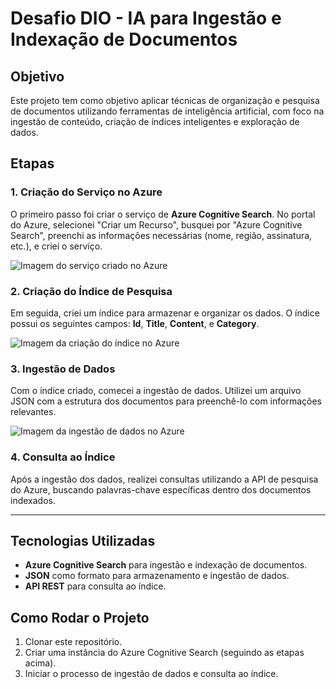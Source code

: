 # Desafio DIO - IA para Ingestão e Indexação de Documentos

## Objetivo

Este projeto tem como objetivo aplicar técnicas de organização e pesquisa de documentos utilizando ferramentas de inteligência artificial, com foco na ingestão de conteúdo, criação de índices inteligentes e exploração de dados.

## Etapas

### 1. Criação do Serviço no Azure

O primeiro passo foi criar o serviço de **Azure Cognitive Search**. No portal do Azure, selecionei "Criar um Recurso", busquei por "Azure Cognitive Search", preenchi as informações necessárias (nome, região, assinatura, etc.), e criei o serviço.

![Imagem do serviço criado no Azure](images/azure_service_creation.png)

### 2. Criação do Índice de Pesquisa

Em seguida, criei um índice para armazenar e organizar os dados. O índice possui os seguintes campos: **Id**, **Title**, **Content**, e **Category**.

![Imagem da criação do índice no Azure](images/index_creation.png)

### 3. Ingestão de Dados

Com o índice criado, comecei a ingestão de dados. Utilizei um arquivo JSON com a estrutura dos documentos para preenchê-lo com informações relevantes.

![Imagem da ingestão de dados no Azure](images/data_ingestion.png)

### 4. Consulta ao Índice

Após a ingestão dos dados, realizei consultas utilizando a API de pesquisa do Azure, buscando palavras-chave específicas dentro dos documentos indexados.

---

## Tecnologias Utilizadas

- **Azure Cognitive Search** para ingestão e indexação de documentos.
- **JSON** como formato para armazenamento e ingestão de dados.
- **API REST** para consulta ao índice.

## Como Rodar o Projeto

1. Clonar este repositório.
2. Criar uma instância do Azure Cognitive Search (seguindo as etapas acima).
3. Iniciar o processo de ingestão de dados e consulta ao índice.
